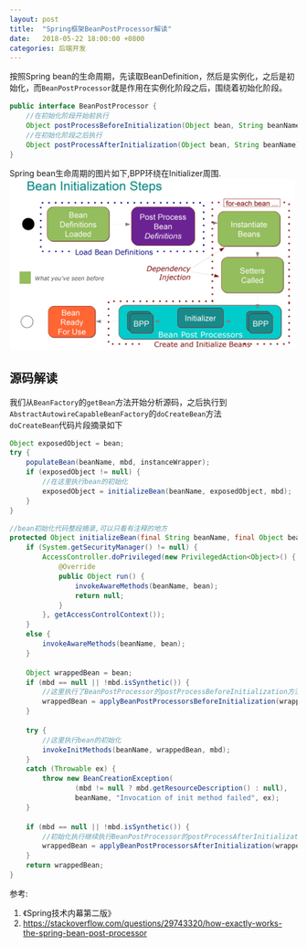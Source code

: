 ```yaml
---
layout: post
title:  "Spring框架BeanPostProcessor解读"
date:   2018-05-22 18:00:00 +0800
categories: 后端开发
---
```


按照Spring bean的生命周期，先读取BeanDefinition，然后是实例化，之后是初始化，而`BeanPostProcessor`就是作用在实例化阶段之后，围绕着初始化阶段。

```java
public interface BeanPostProcessor {
    //在初始化阶段开始前执行
    Object postProcessBeforeInitialization(Object bean, String beanName) throws BeansException;
    //在初始化阶段之后执行
    Object postProcessAfterInitialization(Object bean, String beanName) throws BeansException;
}
```

Spring bean生命周期的图片如下,BPP环绕在Initializer周围.  
<img src="/assets/bean-lifecycle.jpg" alt="Spring bean生命周期" style="width: 500px;"/>

## 源码解读

我们从`BeanFactory`的`getBean`方法开始分析源码，之后执行到`AbstractAutowireCapableBeanFactory`的`doCreateBean`方法  
`doCreateBean`代码片段摘录如下

```java
Object exposedObject = bean;
try {
    populateBean(beanName, mbd, instanceWrapper);
    if (exposedObject != null) {
        //在这里执行bean的初始化
        exposedObject = initializeBean(beanName, exposedObject, mbd);
    }
}
```

```java
//bean初始化代码整段摘录,可以只看有注释的地方
protected Object initializeBean(final String beanName, final Object bean, RootBeanDefinition mbd) {
    if (System.getSecurityManager() != null) {
        AccessController.doPrivileged(new PrivilegedAction<Object>() {
            @Override
            public Object run() {
                invokeAwareMethods(beanName, bean);
                return null;
            }
        }, getAccessControlContext());
    }
    else {
        invokeAwareMethods(beanName, bean);
    }

    Object wrappedBean = bean;
    if (mbd == null || !mbd.isSynthetic()) {
        //这里执行了BeanPostProcessor的postProcessBeforeInitialization方法
        wrappedBean = applyBeanPostProcessorsBeforeInitialization(wrappedBean, beanName);
    }

    try {
        //这里执行bean的初始化
        invokeInitMethods(beanName, wrappedBean, mbd);
    }
    catch (Throwable ex) {
        throw new BeanCreationException(
                (mbd != null ? mbd.getResourceDescription() : null),
                beanName, "Invocation of init method failed", ex);
    }

    if (mbd == null || !mbd.isSynthetic()) {
        //初始化执行继续执行BeanPostProcessor的postProcessAfterInitialization方法
        wrappedBean = applyBeanPostProcessorsAfterInitialization(wrappedBean, beanName);
    }
    return wrappedBean;
}
```

参考:  

1. 《Spring技术内幕第二版》
2. https://stackoverflow.com/questions/29743320/how-exactly-works-the-spring-bean-post-processor